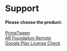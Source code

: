 # Support
#### Please choose the product:
[PrimeTween](https://github.com/KyryloKuzyk/PrimeTween#support)  
[AR Foundaiton Remote](https://github.com/KirillKuzyk/AR-Foundation-Remote-support)  
[Google Play License Check](https://github.com/KirillKuzyk/Google-Play-License-Check#support)
